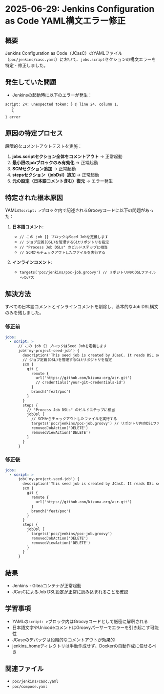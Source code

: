 # 2025-06-29: Jenkins Configuration as Code YAML構文エラー修正

## 概要
Jenkins Configuration as Code（JCasC）のYAMLファイル（`poc/jenkins/casc.yaml`）において、`jobs.script`セクションの構文エラーを特定・修正しました。

## 発生していた問題
- Jenkinsの起動時に以下のエラーが発生：
```
script: 24: unexpected token: } @ line 24, column 1.
   }
   ^
1 error
```

## 原因の特定プロセス
段階的なコメントアウトテストを実施：

1. **jobs.scriptセクション全体をコメントアウト** → 正常起動
2. **最小限のjobブロックのみ有効化** → 正常起動  
3. **SCMセクション追加** → 正常起動
4. **stepsセクション（jobDsl）追加** → 正常起動
5. **元の設定（日本語コメント含む）復元** → エラー発生

## 特定された根本原因
YAMLの`script: >`ブロック内で記述されるGroovyコードに以下の問題があった：

1. **日本語コメント**: 
   - `// この job {} ブロックはSeed Jobを定義します`
   - `// ジョブ定義(DSL)を管理するGitリポジトリを指定`
   - `// "Process Job DSLs" のビルドステップに相当`
   - `// SCMからチェックアウトしたファイルを実行する`

2. **インラインコメント**:
   - `targets('poc/jenkins/poc-job.groovy') // リポジトリ内のDSLファイルへのパス`

## 解決方法
すべての日本語コメントとインラインコメントを削除し、基本的なJob DSL構文のみを残しました。

### 修正前
```yaml
jobs:
  - script: >
      // この job {} ブロックはSeed Jobを定義します
      job('my-project-seed-job') {
        description('This seed job is created by JCasC. It reads DSL scripts from Git.')
        // ジョブ定義(DSL)を管理するGitリポジトリを指定
        scm {
          git {
            remote {
              url('https://github.com/kizuna-org/asr.git')
              // credentials('your-git-credentials-id')
            }
            branch('feat/poc')
          }
        }
        steps {
          // "Process Job DSLs" のビルドステップに相当
          jobDsl {
            // SCMからチェックアウトしたファイルを実行する
            targets('poc/jenkins/poc-job.groovy') // リポジトリ内のDSLファイルへのパス
            removedJobAction('DELETE')
            removedViewAction('DELETE')
          }
        }
      }
```

### 修正後
```yaml
jobs:
  - script: >
      job('my-project-seed-job') {
        description('This seed job is created by JCasC. It reads DSL scripts from Git.')
        scm {
          git {
            remote {
              url('https://github.com/kizuna-org/asr.git')
            }
            branch('feat/poc')
          }
        }
        steps {
          jobDsl {
            targets('poc/jenkins/poc-job.groovy')
            removedJobAction('DELETE')
            removedViewAction('DELETE')
          }
        }
      }
```

## 結果
- Jenkins・Giteaコンテナが正常起動
- JCasCによるJob DSL設定が正常に読み込まれることを確認

## 学習事項
- YAMLの`script: >`ブロック内はGroovyコードとして厳密に解釈される
- 日本語文字やUnicodeコメントはGroovyパーサーでエラーを引き起こす可能性
- JCascのデバッグは段階的なコメントアウトが効果的
- jenkins_homeディレクトリは手動作成せず、Dockerの自動作成に任せるべき

## 関連ファイル
- `poc/jenkins/casc.yaml`
- `poc/compose.yaml` 
